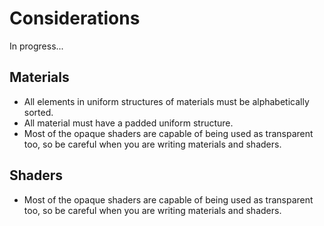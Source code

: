 # Considerations

In progress...

## Materials

- All elements in uniform structures of materials must be alphabetically sorted.
- All material must have a padded uniform structure.
- Most of the opaque shaders are capable of being used as transparent too, so
  be careful when you are writing materials and shaders.

## Shaders

- Most of the opaque shaders are capable of being used as transparent too, so
  be careful when you are writing materials and shaders.
